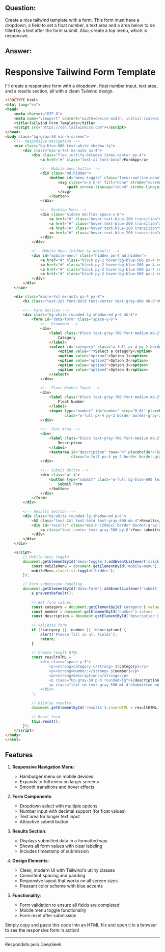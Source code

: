 ## Question:

Create a nice tailwind template with a form. This form must have a dropdown, a field to set a float number, a text area and a area below to be filled by a text after the form submit. Also, create a top menu, which is responsive.

## Answer:

# Responsive Tailwind Form Template

I'll create a responsive form with a dropdown, float number input, text area, and a results section, all with a clean Tailwind design.

```html
<!DOCTYPE html>
<html lang="en">
<head>
    <meta charset="UTF-8">
    <meta name="viewport" content="width=device-width, initial-scale=1.0">
    <title>Tailwind Form Template</title>
    <script src="https://cdn.tailwindcss.com"></script>
</head>
<body class="bg-gray-50 min-h-screen">
    <!-- Responsive Navigation -->
    <nav class="bg-blue-600 text-white shadow-lg">
        <div class="max-w-7xl mx-auto px-4">
            <div class="flex justify-between items-center py-4">
                <a href="#" class="text-xl font-bold">FormApp</a>
                
                <!-- Mobile menu button -->
                <div class="md:hidden">
                    <button id="menu-toggle" class="focus:outline-none">
                        <svg class="w-6 h-6" fill="none" stroke="currentColor" viewBox="0 0 24 24" xmlns="http://www.w3.org/2000/svg">
                            <path stroke-linecap="round" stroke-linejoin="round" stroke-width="2" d="M4 6h16M4 12h16m-7 6h7"></path>
                        </svg>
                    </button>
                </div>
                
                <!-- Desktop Menu -->
                <div class="hidden md:flex space-x-6">
                    <a href="#" class="hover:text-blue-200 transition">Home</a>
                    <a href="#" class="hover:text-blue-200 transition">Features</a>
                    <a href="#" class="hover:text-blue-200 transition">About</a>
                    <a href="#" class="hover:text-blue-200 transition">Contact</a>
                </div>
            </div>
            
            <!-- Mobile Menu (hidden by default) -->
            <div id="mobile-menu" class="hidden pb-4 md:hidden">
                <a href="#" class="block py-2 hover:bg-blue-500 px-4 rounded transition">Home</a>
                <a href="#" class="block py-2 hover:bg-blue-500 px-4 rounded transition">Features</a>
                <a href="#" class="block py-2 hover:bg-blue-500 px-4 rounded transition">About</a>
                <a href="#" class="block py-2 hover:bg-blue-500 px-4 rounded transition">Contact</a>
            </div>
        </div>
    </nav>

    <div class="max-w-4xl mx-auto px-4 py-8">
        <h1 class="text-3xl font-bold text-center text-gray-800 mb-8">Submit Your Data</h1>
        
        <!-- Form Section -->
        <div class="bg-white rounded-lg shadow-md p-6 mb-8">
            <form id="data-form" class="space-y-6">
                <!-- Dropdown -->
                <div>
                    <label class="block text-gray-700 font-medium mb-2" for="category">
                        Category
                    </label>
                    <select id="category" class="w-full px-4 py-2 border border-gray-300 rounded-lg focus:ring-2 focus:ring-blue-500 focus:border-blue-500 outline-none transition">
                        <option value="">Select a category</option>
                        <option value="option1">Option 1</option>
                        <option value="option2">Option 2</option>
                        <option value="option3">Option 3</option>
                        <option value="option4">Option 4</option>
                    </select>
                </div>
                
                <!-- Float Number Input -->
                <div>
                    <label class="block text-gray-700 font-medium mb-2" for="number">
                        Float Number
                    </label>
                    <input type="number" id="number" step="0.01" placeholder="Enter a decimal number" 
                           class="w-full px-4 py-2 border border-gray-300 rounded-lg focus:ring-2 focus:ring-blue-500 focus:border-blue-500 outline-none transition">
                </div>
                
                <!-- Text Area -->
                <div>
                    <label class="block text-gray-700 font-medium mb-2" for="description">
                        Description
                    </label>
                    <textarea id="description" rows="4" placeholder="Enter your description here..." 
                              class="w-full px-4 py-2 border border-gray-300 rounded-lg focus:ring-2 focus:ring-blue-500 focus:border-blue-500 outline-none transition"></textarea>
                </div>
                
                <!-- Submit Button -->
                <div class="pt-4">
                    <button type="submit" class="w-full bg-blue-600 text-white font-medium py-3 px-4 rounded-lg hover:bg-blue-700 focus:outline-none focus:ring-2 focus:ring-blue-500 focus:ring-offset-2 transition">
                        Submit Form
                    </button>
                </div>
            </form>
        </div>
        
        <!-- Results Section -->
        <div class="bg-white rounded-lg shadow-md p-6">
            <h2 class="text-2xl font-bold text-gray-800 mb-4">Results</h2>
            <div id="results" class="min-h-[200px] border border-gray-200 rounded-lg p-4 text-gray-600">
                <p class="text-center text-gray-500 py-8">Your submitted data will appear here...</p>
            </div>
        </div>
    </div>

    <script>
        // Mobile menu toggle
        document.getElementById('menu-toggle').addEventListener('click', function() {
            const mobileMenu = document.getElementById('mobile-menu');
            mobileMenu.classList.toggle('hidden');
        });

        // Form submission handling
        document.getElementById('data-form').addEventListener('submit', function(e) {
            e.preventDefault();
            
            // Get form values
            const category = document.getElementById('category').value;
            const number = document.getElementById('number').value;
            const description = document.getElementById('description').value;
            
            // Validate form
            if (!category || !number || !description) {
                alert('Please fill in all fields');
                return;
            }
            
            // Create result HTML
            const resultHTML = `
                <div class="space-y-3">
                    <p><strong>Category:</strong> ${category}</p>
                    <p><strong>Number:</strong> ${number}</p>
                    <p><strong>Description:</strong></p>
                    <p class="bg-gray-50 p-3 rounded-lg">${description.replace(/\n/g, '<br>')}</p>
                    <p class="text-sm text-gray-500 mt-4">Submitted on: ${new Date().toLocaleString()}</p>
                </div>
            `;
            
            // Display results
            document.getElementById('results').innerHTML = resultHTML;
            
            // Reset form
            this.reset();
        });
    </script>
</body>
</html>
```

## Features

1. **Responsive Navigation Menu**:
   - Hamburger menu on mobile devices
   - Expands to full menu on larger screens
   - Smooth transitions and hover effects

2. **Form Components**:
   - Dropdown select with multiple options
   - Number input with decimal support (for float values)
   - Text area for longer text input
   - Attractive submit button

3. **Results Section**:
   - Displays submitted data in a formatted way
   - Shows all form values with clear labeling
   - Includes timestamp of submission

4. **Design Elements**:
   - Clean, modern UI with Tailwind's utility classes
   - Consistent spacing and padding
   - Responsive layout that works on all screen sizes
   - Pleasant color scheme with blue accents

5. **Functionality**:
   - Form validation to ensure all fields are completed
   - Mobile menu toggle functionality
   - Form reset after submission

Simply copy and paste this code into an HTML file and open it in a browser to see the responsive form in action!

---

Respondido pelo DeepSeek